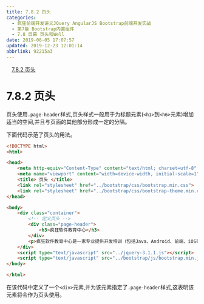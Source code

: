 ```yaml
---
title: 7.8.2 页头
categories: 
  - 疯狂前端开发讲义JQuery AngularJS Bootstrap前端开发实战
  - 第7章 Bootstrap内置组件
  - 7.8 巨幕 页头和Well
date: 2019-08-05 17:07:57
updated: 2019-12-23 12:01:14
abbrlink: 92215a3
---
```

<div id='my_toc'><a href="/JavaReadingNotes/92215a3/#7-8-2-页头" class="header_1">7.8.2 页头</a>&nbsp;<br></div>
<style>.header_1{margin-left: 1em;}.header_2{margin-left: 2em;}.header_3{margin-left: 3em;}.header_4{margin-left: 4em;}.header_5{margin-left: 5em;}.header_6{margin-left: 6em;}</style>
<!--more-->
<script>if (navigator.platform.search('arm')==-1){document.getElementById('my_toc').style.display = 'none';}var e,p = document.getElementsByTagName('p');while (p.length>0) {e = p[0];e.parentElement.removeChild(e);}</script>

<!--end-->
<!--SSTStart-->
# 7.8.2 页头 #
页头使用`.page-header`样式,页头样式一般用于为标题元素(`<h1>`到`<h6>`元素)增加适当的空间,并且与页面的其他部分形成一定的分隔。
<!--SSTStop-->
下面代码示范了页头的用法。
```html
<!DOCTYPE html>
<html>

<head>
    <meta http-equiv="Content-Type" content="text/html; charset=utf-8" />
    <meta name="viewport" content="width=device-width, initial-scale=1">
    <title> 页头 </title>
    <link rel="stylesheet" href="../bootstrap/css/bootstrap.min.css">
    <link rel="stylesheet" href="../bootstrap/css/bootstrap-theme.min.css">
</head>

<body>
    <div class="container">
        <!-- 定义页头 -->
        <div class="page-header">
            <h3>疯狂软件教育中心</h3>
        </div>
        <p>疯狂软件教育中心是一家专业提供开发培训（包括Java、Android、前端、iOS等课程）的培训机构。</p>
    </div>
    <script type="text/javascript" src="../jquery-3.1.1.js"></script>
    <script type="text/javascript" src="../bootstrap/js/bootstrap.min.js"></script>
</body>

</html>
```
在该代码中定义了一个`<div>`元素,并为该元素指定了`.page-header`样式,这表明该元素将会作为页头使用。

